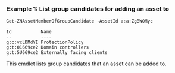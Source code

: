 ### Example 1: List group candidates for adding an asset to
```powershell
Get-ZNAssetMemberOfGroupCandidate -AssetId a:a:ZgBWOMyc
```

```output
Id           Name
--           ----
g:c:vcLDMdYI ProtectionPolicy
g:t:01669ce2 Domain controllers
g:t:5U669ce2 Externally facing clients
```

This cmdlet lists group candidates that an asset can be added to.